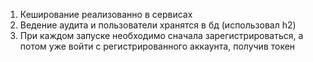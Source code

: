 1. Кеширование реализованно в сервисах
2. Ведение аудита и пользователи хранятся в бд (использовал h2)
3. При каждом запуске необходимо сначала зарегистрироваться, а потом уже войти с регистрированного аккаунта, получив токен
